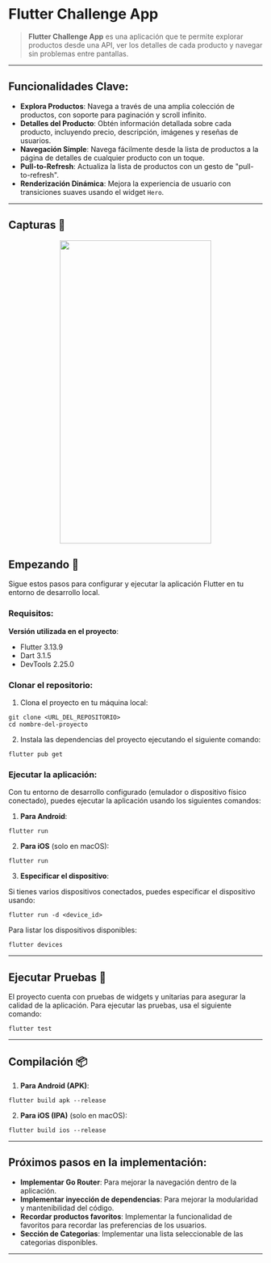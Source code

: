 # Flutter Challenge App

> **Flutter Challenge App** es una aplicación que te permite explorar productos desde una API, ver los detalles de cada producto y navegar sin problemas entre pantallas.

---

## Funcionalidades Clave:

- **Explora Productos**: Navega a través de una amplia colección de productos, con soporte para paginación y scroll infinito.
- **Detalles del Producto**: Obtén información detallada sobre cada producto, incluyendo precio, descripción, imágenes y reseñas de usuarios.
- **Navegación Simple**: Navega fácilmente desde la lista de productos a la página de detalles de cualquier producto con un toque.
- **Pull-to-Refresh**: Actualiza la lista de productos con un gesto de "pull-to-refresh".
- **Renderización Dinámica**: Mejora la experiencia de usuario con transiciones suaves usando el widget `Hero`.

---

## Capturas 🚀
<p align="center">
  <!-- TODO update gif to show icon in `overlay` -->
  <img width="300" height="600" src="[https://media.giphy.com/media/f9SzoZKqo1vfdlCaT5/giphy.gif](https://github.com/juanbendavid/challenge_app/blob/main/image.png)">
</p>


## Empezando 🚀

Sigue estos pasos para configurar y ejecutar la aplicación Flutter en tu entorno de desarrollo local.

### Requisitos:

**Versión utilizada en el proyecto**:
- Flutter 3.13.9
- Dart 3.1.5
- DevTools 2.25.0

### Clonar el repositorio:

1. Clona el proyecto en tu máquina local:

`git clone <URL_DEL_REPOSITORIO>`  
`cd nombre-del-proyecto`

2. Instala las dependencias del proyecto ejecutando el siguiente comando:

`flutter pub get`

### Ejecutar la aplicación:

Con tu entorno de desarrollo configurado (emulador o dispositivo físico conectado), puedes ejecutar la aplicación usando los siguientes comandos:

1. **Para Android**:

`flutter run`

2. **Para iOS** (solo en macOS):

`flutter run`

3. **Especificar el dispositivo**:

Si tienes varios dispositivos conectados, puedes especificar el dispositivo usando:

`flutter run -d <device_id>`

Para listar los dispositivos disponibles:

`flutter devices`

---

## Ejecutar Pruebas 🧪

El proyecto cuenta con pruebas de widgets y unitarias para asegurar la calidad de la aplicación. Para ejecutar las pruebas, usa el siguiente comando:

`flutter test`

---

## Compilación 📦

1. **Para Android (APK)**:

`flutter build apk --release`

2. **Para iOS (IPA)** (solo en macOS):

`flutter build ios --release`

---

## Próximos pasos en la implementación:

- **Implementar Go Router**: Para mejorar la navegación dentro de la aplicación.
- **Implementar inyección de dependencias**: Para mejorar la modularidad y mantenibilidad del código.
- **Recordar productos favoritos**: Implementar la funcionalidad de favoritos para recordar las preferencias de los usuarios.
- **Sección de Categorias**: Implementar una lista seleccionable de las categorias disponibles.

---

